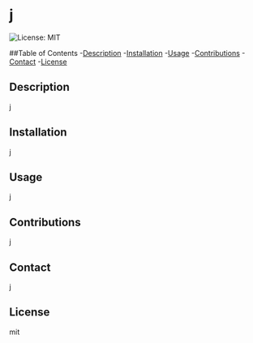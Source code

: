# j
  ![License: MIT](https://img.shields.io/badge/License-MIT-yellow.svg)
  
  ##Table of Contents
  -[Description](#Description)
  -[Installation](#Installation)
  -[Usage](#Usage)
  -[Contributions](#Contributions)
  -[Contact](#Contact)
  -[License](#License)

  ## Description
  j
  
  ## Installation
  j

  ## Usage
  j

  ## Contributions
  j

  ## Contact
  j

  ## License
  mit

